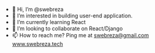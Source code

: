 - 👋 Hi, I’m @swebreza
- 👀 I’m interested in building user-end application.
- 🌱 I’m currently learning React
- 💞️ I’m looking to collaborate on React/Django
- 📫 How to reach me? Ping me at swebreza@gmail.com
www.swebreza.tech


<!---
swebreza/swebreza is a ✨ special ✨ repository because its `README.md` (this file) appears on your GitHub profile.
You can click the Preview link to take a look at your changes.
--->
